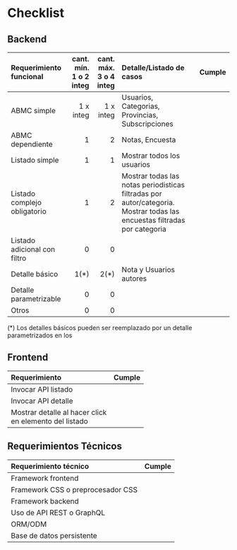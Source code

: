 # Checklist

## Backend

|Requerimiento funcional|cant. mín.<br>1 o 2 integ|cant. máx.<br>3 o 4 integ|Detalle/Listado de casos|Cumple|
|:-|-:|-:|:-|-|
|ABMC simple|1 x integ|1 x integ|Usuarios, Categorias, Provincias, Subscripciones
|ABMC dependiente|1|2|Notas, Encuesta
|Listado simple|1|1|Mostrar todos los usuarios
|Listado complejo obligatorio|1|2|Mostrar todas las notas periodisticas filtradas por autor/categoria. Mostrar todas las encuestas filtradas por categoria
|Listado adicional con filtro|0|0|
|Detalle básico|1(*)|2(*)|Nota y Usuarios autores
|Detalle parametrizable|0|0|
|Otros|0|0|

(\*) Los detalles básicos pueden ser reemplazado por un detalle parametrizados en los

## Frontend

|Requerimiento|Cumple|
|:-|-|
|Invocar API listado||
|Invocar API detalle||
|Mostrar detalle al hacer click <br>en elemento del listado||

## Requerimientos Técnicos

|Requerimiento técnico|Cumple|
|:-|-|
|Framework frontend||
|Framework CSS o preprocesador CSS||
|Framework backend||
|Uso de API REST o GraphQL||
|ORM/ODM||
|Base de datos persistente||
